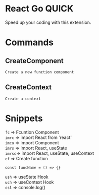 # React Go QUICK
Speed up your coding with this extension.

# Commands
## CreateComponent
`Create a new function component`
## CreateContext
`Create a context`

# Snippets
`fc` => Fcuntion Component  
`imrc` => import React from 'react'  
`imco` => import Component  
`imrs` => import React, useState  
`imrsc`=> import React, useState, useContext  
`cf` => Create function  
```
const funcName = () => {}
```
`ush` => useState Hook  
`uch` => useContext Hook  
`csl` => console.log()